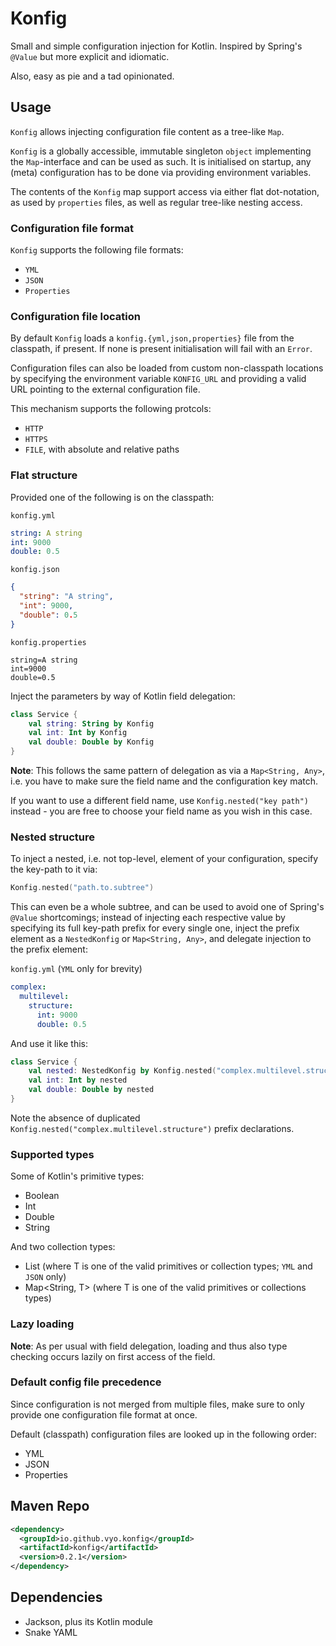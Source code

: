 Konfig
========================================

Small and simple configuration injection for Kotlin.
Inspired by Spring's `@Value` but more explicit and idiomatic.

Also, easy as pie and a tad opinionated.

## Usage

`Konfig` allows injecting configuration file content as a tree-like `Map`.

`Konfig` is a globally accessible, immutable singleton `object` implementing
the `Map`-interface and can be used as such. It is initialised on startup,
any (meta) configuration has to be done via providing environment variables.

The contents of the `Konfig` map support access via either flat dot-notation,
as used by `properties` files, as well as regular tree-like nesting access.

### Configuration file format

`Konfig` supports the following file formats:
  - `YML`
  - `JSON`
  - `Properties`

### Configuration file location

By default `Konfig` loads a `konfig.{yml,json,properties}` file from the classpath,
if present. If none is present initialisation will fail with an `Error`.

Configuration files can also be loaded from custom non-classpath locations by
specifying the environment variable `KONFIG_URL` and providing a valid URL
pointing to the external configuration file.

This mechanism supports the following protcols:
 - `HTTP`
 - `HTTPS`
 - `FILE`, with absolute and relative paths

### Flat structure

Provided one of the following is on the classpath:

`konfig.yml`

```yml
string: A string
int: 9000
double: 0.5
```

`konfig.json`

```json
{
  "string": "A string",
  "int": 9000,
  "double": 0.5
}
```

`konfig.properties`

```properties
string=A string
int=9000
double=0.5
```

Inject the parameters by way of Kotlin field delegation:

```kotlin
class Service {
    val string: String by Konfig
    val int: Int by Konfig
    val double: Double by Konfig
}
```

**Note**: This follows the same pattern of delegation as via a `Map<String, Any>`,
i.e. you have to make sure the field name and the configuration key match.

If you want to use a different field name, use `Konfig.nested("key path")` instead -
you are free to choose your field name as you wish in this case.

### Nested structure

To inject a nested, i.e. not top-level, element of your configuration,
specify the key-path to it via:

```kotlin
Konfig.nested("path.to.subtree")
```

This can even be a whole subtree, and can be used to avoid one of Spring's `@Value`
shortcomings; instead of injecting each respective value by specifying its full
key-path prefix for every single one, inject the prefix element as a `NestedKonfig` or
`Map<String, Any>`, and delegate injection to the prefix element:

`konfig.yml` (`YML` only for brevity)

```yml
complex:
  multilevel:
    structure:
      int: 9000
      double: 0.5
```

And use it like this:

```kotlin
class Service {
    val nested: NestedKonfig by Konfig.nested("complex.multilevel.structure")
    val int: Int by nested
    val double: Double by nested
}
```

Note the absence of duplicated `Konfig.nested("complex.multilevel.structure")` prefix
declarations.

### Supported types

Some of Kotlin's primitive types:
 - Boolean
 - Int
 - Double
 - String

And two collection types:
 - List<T> (where T is one of the valid primitives or collection types; `YML` and `JSON` only)
 - Map<String, T> (where T is one of the valid primitives or collections types)

### Lazy loading

**Note**: As per usual with field delegation, loading and thus also type checking
occurs lazily on first access of the field.

### Default config file precedence

Since configuration is not merged from multiple files, make sure to only
provide one configuration file format at once.

Default (classpath) configuration files are looked up in the following order:
 - YML
 - JSON
 - Properties

## Maven Repo

```xml
<dependency>
  <groupId>io.github.vyo.konfig</groupId>
  <artifactId>konfig</artifactId>
  <version>0.2.1</version>
</dependency>
```

## Dependencies

 - Jackson, plus its Kotlin module
 - Snake YAML

